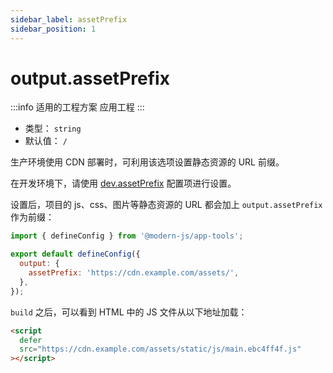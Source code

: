```yaml
---
sidebar_label: assetPrefix
sidebar_position: 1
---
```


# output.assetPrefix

:::info 适用的工程方案
应用工程
:::

- 类型： `string`
- 默认值： `/`

生产环境使用 CDN 部署时，可利用该选项设置静态资源的 URL 前缀。

在开发环境下，请使用 [dev.assetPrefix](/docs/apis/config/dev/asset-prefix) 配置项进行设置。

设置后，项目的 js、css、图片等静态资源的 URL 都会加上 `output.assetPrefix` 作为前缀：

```js title="modern.config.js"
import { defineConfig } from '@modern-js/app-tools';

export default defineConfig({
  output: {
    assetPrefix: 'https://cdn.example.com/assets/',
  },
});
```

`build` 之后，可以看到 HTML 中的 JS 文件从以下地址加载：

```html
<script
  defer
  src="https://cdn.example.com/assets/static/js/main.ebc4ff4f.js"
></script>
```
